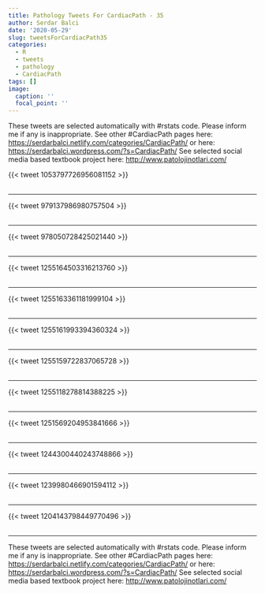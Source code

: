 ```yaml
---
title: Pathology Tweets For CardiacPath - 35
author: Serdar Balci
date: '2020-05-29'
slug: tweetsForCardiacPath35
categories:
  - R
  - tweets
  - pathology
  - CardiacPath
tags: []
image:
  caption: ''
  focal_point: ''
---
```



These tweets are selected automatically with #rstats code. Please inform me if any is inappropriate.
See other #CardiacPath pages here: https://serdarbalci.netlify.com/categories/CardiacPath/  or here: https://serdarbalci.wordpress.com/?s=CardiacPath/ 
See selected social media based textbook project here: http://www.patolojinotlari.com/

{{< tweet 1053797726956081152 >}}
<br>
<br>
<hr>
{{< tweet 979137986980757504 >}}
<br>
<br>
<hr>
{{< tweet 978050728425021440 >}}
<br>
<br>
<hr>
{{< tweet 1255164503316213760 >}}
<br>
<br>
<hr>
{{< tweet 1255163361181999104 >}}
<br>
<br>
<hr>
{{< tweet 1255161993394360324 >}}
<br>
<br>
<hr>
{{< tweet 1255159722837065728 >}}
<br>
<br>
<hr>
{{< tweet 1255118278814388225 >}}
<br>
<br>
<hr>
{{< tweet 1251569204953841666 >}}
<br>
<br>
<hr>
{{< tweet 1244300440243748866 >}}
<br>
<br>
<hr>
{{< tweet 1239980466901594112 >}}
<br>
<br>
<hr>
{{< tweet 1204143798449770496 >}}
<br>
<br>
<hr>


These tweets are selected automatically with #rstats code. Please inform me if any is inappropriate.
See other #CardiacPath pages here: https://serdarbalci.netlify.com/categories/CardiacPath/  or here: https://serdarbalci.wordpress.com/?s=CardiacPath/ 
See selected social media based textbook project here: http://www.patolojinotlari.com/

